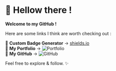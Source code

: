 # 👋 Hellow there ! 

**Welcome to my GitHub !**

Here are some links I think are worth checking out :

🚀 **Custom Badge Generator** → [shields.io](https://img.shields.io)  
🎨 **My Portfolio** → ![Portfolio](http://goboun.github.io/hebc/portfolio/main)  
🐙 **My GitHub** → ![GitHub](https://github.com/Goboun)  

Feel free to explore & follow.
✨
